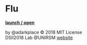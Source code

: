 # Flu
**[launch / open](http://dsii-2018-unirsm.github.io/adarkplace/flu/)**

by @adarkplace © 2018 MIT License  
DSII2018 Lab @UNIRSM [website](http://dsii-2018-unirsm.github.io)
